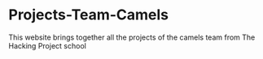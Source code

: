 # Projects-Team-Camels
This website brings together all the projects of the camels team from The Hacking Project school

